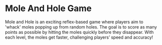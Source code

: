 # Mole And Hole Game
Mole and Hole is an exciting reflex-based game where players aim to 'whack' moles popping up from random holes. The goal is to score as many points as possible by hitting the moles quickly before they disappear. With each level, the moles get faster, challenging players’ speed and accuracy!
